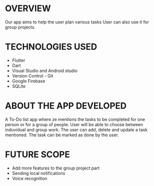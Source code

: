 # OVERVIEW
Our app aims to help the user plan various tasks
User can also use it for group projects.
# TECHNOLOGIES USED
- Flutter
- Dart
- Visual Studio and Android studio
- Version Control - Git
- Google Firebase
- SQLite
# ABOUT THE APP DEVELOPED
A To-Do list app where ze mentions the tasks to be
completed for one person or for a group of people. User
will be able to choose between induvidual and group
work. The user can add, delete and update a task mentioned.
The task can be marked as done by the user.
# FUTURE SCOPE
- Add more features to the group project part
- Sending local notifications
- Voice recognition
